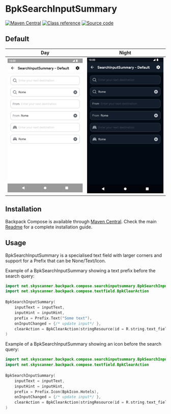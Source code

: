 # BpkSearchInputSummary

[![Maven Central](https://img.shields.io/maven-central/v/net.skyscanner.backpack/backpack-compose)](https://search.maven.org/artifact/net.skyscanner.backpack/backpack-compose)
[![Class reference](https://img.shields.io/badge/Class%20reference-Android-blue)](https://backpack.github.io/android/backpack-compose/net.skyscanner.backpack.compose.searchinputsummary)
[![Source code](https://img.shields.io/badge/Source%20code-GitHub-lightgrey)](https://github.com/Skyscanner/backpack-android/tree/main/backpack-compose/src/main/kotlin/net/skyscanner/backpack/compose/searchinputsummary)

## Default

| Day                                                                                                                                                                                                                                                                 | Night                                                                                                                                                                                                                                                                              |
|---------------------------------------------------------------------------------------------------------------------------------------------------------------------------------------------------------------------------------------------------------------------|------------------------------------------------------------------------------------------------------------------------------------------------------------------------------------------------------------------------------------------------------------------------------------|
| <img src="https://raw.githubusercontent.com/Skyscanner/backpack-android/main/docs/compose/SearchInputSummary/screenshots/default.png" alt="BpkSearchInputSummary component showing states including icon, text prefix with and without text entered" width="375" /> | <img src="https://raw.githubusercontent.com/Skyscanner/backpack-android/main/docs/compose/SearchInputSummary/screenshots/default_dm.png" alt="BpkSearchInputSummary component showing states including icon, text prefix with and without text entered - dark mode" width="375" /> |

## Installation

Backpack Compose is available
through [Maven Central](https://search.maven.org/artifact/net.skyscanner.backpack/backpack-compose). Check the
main [Readme](https://github.com/skyscanner/backpack-android#installation) for a complete installation guide.

## Usage

BpkSearchInputSummary is a specialised text field with larger corners and support for a Prefix that can be None/Text/Icon.

Example of a BpkSearchInputSummary showing a text prefix before the search query:

```Kotlin
import net.skyscanner.backpack.compose.searchinputsummary.BpkSearchInputSummary
import net.skyscanner.backpack.compose.textfield.BpkClearAction

BpkSearchInputSummary(
    inputText = inputText,
    inputHint = inputHint,
    prefix = Prefix.Text("Some text"),
    onInputChanged = {/* update input*/ },
    clearAction = BpkClearAction(stringResource(id = R.string.text_field_clear_action_description)) {/* clear input*/ },
)
```

Example of a BpkSearchInputSummary showing an icon before the search query:

```Kotlin
import net.skyscanner.backpack.compose.searchinputsummary.BpkSearchInputSummary
import net.skyscanner.backpack.compose.textfield.BpkClearAction

BpkSearchInputSummary(
    inputText = inputText,
    inputHint = inputHint,
    prefix = Prefix.Icon(BpkIcon.Hotels),
    onInputChanged = {/* update input*/ },
    clearAction = BpkClearAction(stringResource(id = R.string.text_field_clear_action_description)) {/* clear input*/ },
)
```
